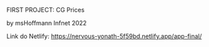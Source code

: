FIRST PROJECT: CG Prices

by msHoffmann
Infnet 2022

Link do Netlify: https://nervous-yonath-5f59bd.netlify.app/app-final/
